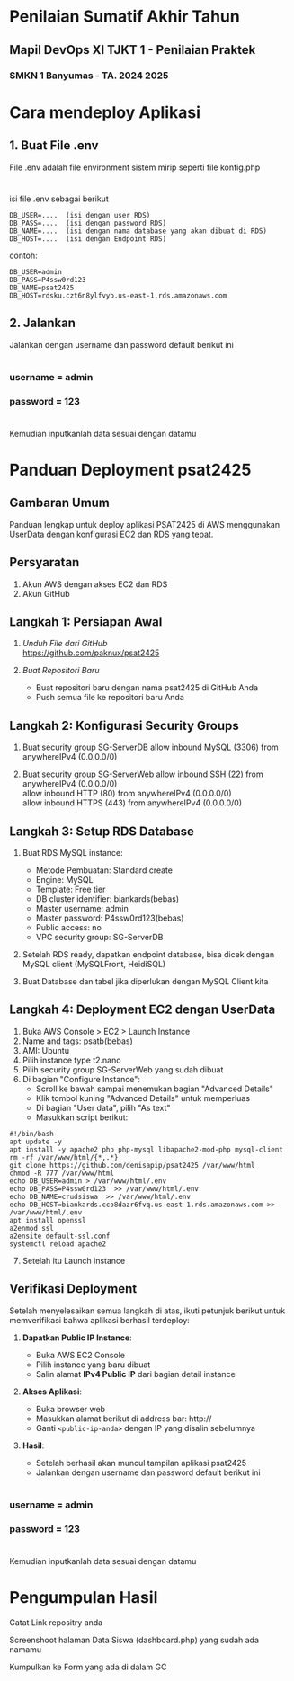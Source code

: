 # Penilaian Sumatif Akhir Tahun
## Mapil DevOps XI TJKT 1 - Penilaian Praktek
### SMKN 1 Banyumas - TA. 2024 2025

#
# Cara mendeploy Aplikasi

## 1. Buat File .env

File .env adalah file environment sistem mirip seperti file konfig.php
#
isi file .env sebagai berikut

```.env
DB_USER=....  (isi dengan user RDS)
DB_PASS=....  (isi dengan password RDS)
DB_NAME=....  (isi dengan nama database yang akan dibuat di RDS)
DB_HOST=....  (isi dengan Endpoint RDS)
```

contoh:

```.env
DB_USER=admin
DB_PASS=P4ssw0rd123
DB_NAME=psat2425
DB_HOST=rdsku.czt6n8ylfvyb.us-east-1.rds.amazonaws.com
```

## 2. Jalankan 
Jalankan dengan username dan password default berikut ini
#
### username = admin
### password = 123
#

Kemudian inputkanlah data sesuai dengan datamu

# Panduan Deployment psat2425

## Gambaran Umum
Panduan lengkap untuk deploy aplikasi PSAT2425 di AWS menggunakan UserData dengan konfigurasi EC2 dan RDS yang tepat.

## Persyaratan
1. Akun AWS dengan akses EC2 dan RDS
2. Akun GitHub
   
## Langkah 1: Persiapan Awal

1. *Unduh File dari GitHub*  
    https://github.com/paknux/psat2425
   

2. *Buat Repositori Baru*  
   - Buat repositori baru dengan nama psat2425 di GitHub Anda
   - Push semua file ke repositori baru Anda

## Langkah 2: Konfigurasi Security Groups

1. Buat security group SG-ServerDB
   allow inbound  MySQL (3306) from anywhereIPv4 (0.0.0.0/0)  

2. Buat security group SG-ServerWeb
   allow inbound SSH (22) from anywhereIPv4 (0.0.0.0/0)  
   allow inbound HTTP (80) from anywhereIPv4 (0.0.0.0/0)  
   allow inbound HTTPS (443) from anywhereIPv4 (0.0.0.0/0)  

## Langkah 3: Setup RDS Database

1. Buat RDS MySQL instance:
   - Metode Pembuatan: Standard create
   - Engine: MySQL
   - Template: Free tier
   - DB cluster identifier: biankards(bebas)
   - Master username: admin
   - Master password: P4ssw0rd123(bebas)
   - Public access: no
   - VPC security group: SG-ServerDB

2. Setelah RDS ready, dapatkan endpoint database, bisa dicek dengan MySQL client (MySQLFront, HeidiSQL)
3. Buat Database dan tabel jika diperlukan dengan MySQL Client kita
   
## Langkah 4: Deployment EC2 dengan UserData

1. Buka AWS Console > EC2 > Launch Instance
2. Name and tags: psatb(bebas)
3. AMI: Ubuntu
4. Pilih instance type t2.nano
5. Pilih security group SG-ServerWeb yang sudah dibuat
6. Di bagian "Configure Instance":
   - Scroll ke bawah sampai menemukan bagian "Advanced Details"
   - Klik tombol kuning "Advanced Details" untuk memperluas
   - Di bagian "User data", pilih "As text"
   - Masukkan script berikut:

```.env
#!/bin/bash
apt update -y
apt install -y apache2 php php-mysql libapache2-mod-php mysql-client
rm -rf /var/www/html/{*,.*}
git clone https://github.com/denisapip/psat2425 /var/www/html
chmod -R 777 /var/www/html
echo DB_USER=admin > /var/www/html/.env
echo DB_PASS=P4ssw0rd123  >> /var/www/html/.env
echo DB_NAME=crudsiswa  >> /var/www/html/.env
echo DB_HOST=biankards.cco8dazr6fvq.us-east-1.rds.amazonaws.com >> /var/www/html/.env
apt install openssl
a2enmod ssl
a2ensite default-ssl.conf
systemctl reload apache2
```

7. Setelah itu Launch instance

## Verifikasi Deployment

Setelah menyelesaikan semua langkah di atas, ikuti petunjuk berikut untuk memverifikasi bahwa aplikasi berhasil terdeploy:

1. **Dapatkan Public IP Instance**:
   - Buka AWS EC2 Console
   - Pilih instance yang baru dibuat
   - Salin alamat **IPv4 Public IP** dari bagian detail instance

2. **Akses Aplikasi**:
   - Buka browser web
   - Masukkan alamat berikut di address bar:
     http://<public-ip-anda>
   - Ganti `<public-ip-anda>` dengan IP yang disalin sebelumnya

3. **Hasil**:
   - Setelah berhasil akan muncul tampilan aplikasi psat2425
   - Jalankan dengan username dan password default berikut ini
#
### username = admin
### password = 123
#
Kemudian inputkanlah data sesuai dengan datamu
     
#
# Pengumpulan Hasil
Catat Link repositry anda

Screenshoot halaman Data Siswa (dashboard.php) yang sudah ada namamu

Kumpulkan ke Form yang ada di dalam GC 

#
